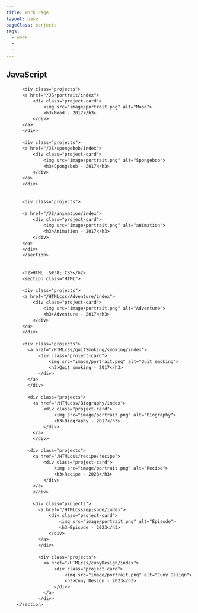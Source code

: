 ```yaml
---
title: Work Page
layout: base
pageClass: porjects
tags:
  - work
  - 
  - 
---
```

 <h2>JavaScript</h2>
          <section class="JavaScript">
          
          <div class="projects">
          <a href="/JS/portrait/index">
              <div class="project-card">
                  <img src="image/portrait.png" alt="Mood">
                  <h3>Mood - 2017</h3>
              </div>
          </a>
          </div>

          <div class="projects">
          <a href="/JS/spongebob/index">
              <div class="project-card">
                  <img src="image/portrait.png" alt="Spongebob">
                  <h3>Spongebob - 2017</h3>
              </div>
          </a>
          </div>
          
          
          <div class="projects">
            
          <a href="/JS/animation/index">
              <div class="project-card">
                  <img src="image/portrait.png" alt="animation">
                  <h3>Animation - 2017</h3>
              </div>
          </a>
          </div>
          </section>
        

          <h2>HTML  &#38; CSS</h2>
          <section class="HTML">
          
          <div class="projects">
          <a href="/HTMLcss/Adventure/index">
              <div class="project-card">
                  <img src="image/portrait.png" alt="Adventure">
                  <h3>Adventure - 2017</h3>
              </div>
          </a>
          </div>
 
          <div class="projects">
            <a href="/HTMLcss/quitSmoking/smoking/index">
                <div class="project-card">
                    <img src="image/portrait.png" alt="Quit smoking">
                    <h3>Quit smoking - 2017</h3>
                </div>
            </a>
            </div>

            <div class="projects">
              <a href="/HTMLcss/Biography/index">
                  <div class="project-card">
                      <img src="image/portrait.png" alt="Biography">
                      <h3>Biography - 2017</h3>
                  </div>
              </a>
              </div>

            <div class="projects">
              <a href="/HTMLcss/recipe/recipe">
                  <div class="project-card">
                      <img src="image/portrait.png" alt="Recipe">
                      <h3>Recipe - 2023</h3>
                  </div>
              </a>
              </div>

              <div class="projects">
                <a href="/HTMLcss/episode/index">
                    <div class="project-card">
                        <img src="image/portrait.png" alt="Episode">
                        <h3>Episode - 2023</h3>
                    </div>
                </a>
                </div>

                <div class="projects">
                  <a href="/HTMLcss/cunyDesign/index">
                      <div class="project-card">
                          <img src="image/portrait.png" alt="Cuny Design">
                          <h3>Cuny Design - 2023</h3>
                      </div>
                  </a>
                </div>
        </section>